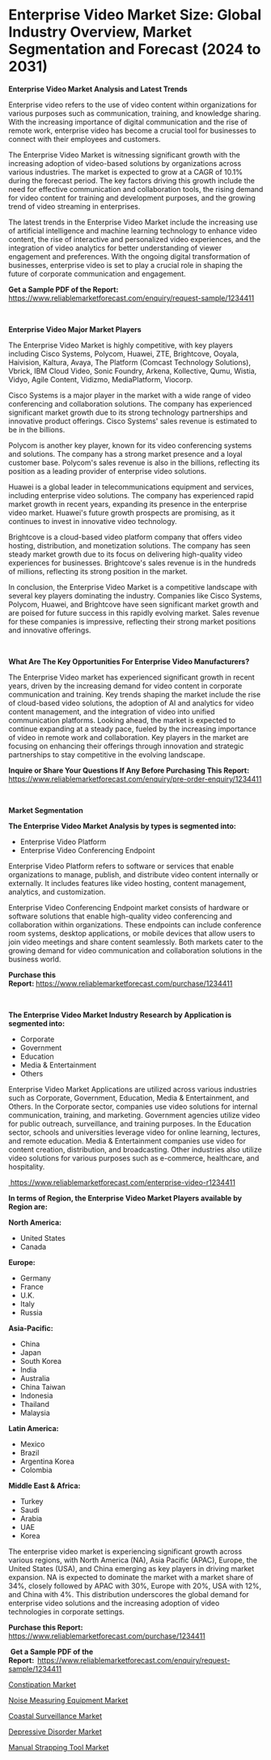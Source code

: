 <p><h1>Enterprise Video Market Size: Global Industry Overview, Market Segmentation and Forecast (2024 to 2031)</h1></p><p><strong>Enterprise Video Market Analysis and Latest Trends</strong></p>
<p><p>Enterprise video refers to the use of video content within organizations for various purposes such as communication, training, and knowledge sharing. With the increasing importance of digital communication and the rise of remote work, enterprise video has become a crucial tool for businesses to connect with their employees and customers.</p><p>The Enterprise Video Market is witnessing significant growth with the increasing adoption of video-based solutions by organizations across various industries. The market is expected to grow at a CAGR of 10.1% during the forecast period. The key factors driving this growth include the need for effective communication and collaboration tools, the rising demand for video content for training and development purposes, and the growing trend of video streaming in enterprises.</p><p>The latest trends in the Enterprise Video Market include the increasing use of artificial intelligence and machine learning technology to enhance video content, the rise of interactive and personalized video experiences, and the integration of video analytics for better understanding of viewer engagement and preferences. With the ongoing digital transformation of businesses, enterprise video is set to play a crucial role in shaping the future of corporate communication and engagement.</p></p>
<p><strong>Get a Sample PDF of the Report:&nbsp;</strong> <a href="https://www.reliablemarketforecast.com/enquiry/request-sample/1234411">https://www.reliablemarketforecast.com/enquiry/request-sample/1234411</a></p>
<p>&nbsp;</p>
<p><strong>Enterprise Video Major Market Players</strong></p>
<p><p>The Enterprise Video Market is highly competitive, with key players including Cisco Systems, Polycom, Huawei, ZTE, Brightcove, Ooyala, Haivision, Kaltura, Avaya, The Platform (Comcast Technology Solutions), Vbrick, IBM Cloud Video, Sonic Foundry, Arkena, Kollective, Qumu, Wistia, Vidyo, Agile Content, Vidizmo, MediaPlatform, Viocorp.</p><p>Cisco Systems is a major player in the market with a wide range of video conferencing and collaboration solutions. The company has experienced significant market growth due to its strong technology partnerships and innovative product offerings. Cisco Systems' sales revenue is estimated to be in the billions.</p><p>Polycom is another key player, known for its video conferencing systems and solutions. The company has a strong market presence and a loyal customer base. Polycom's sales revenue is also in the billions, reflecting its position as a leading provider of enterprise video solutions.</p><p>Huawei is a global leader in telecommunications equipment and services, including enterprise video solutions. The company has experienced rapid market growth in recent years, expanding its presence in the enterprise video market. Huawei's future growth prospects are promising, as it continues to invest in innovative video technology.</p><p>Brightcove is a cloud-based video platform company that offers video hosting, distribution, and monetization solutions. The company has seen steady market growth due to its focus on delivering high-quality video experiences for businesses. Brightcove's sales revenue is in the hundreds of millions, reflecting its strong position in the market.</p><p>In conclusion, the Enterprise Video Market is a competitive landscape with several key players dominating the industry. Companies like Cisco Systems, Polycom, Huawei, and Brightcove have seen significant market growth and are poised for future success in this rapidly evolving market. Sales revenue for these companies is impressive, reflecting their strong market positions and innovative offerings.</p></p>
<p>&nbsp;</p>
<p><strong>What Are The Key Opportunities For Enterprise Video Manufacturers?</strong></p>
<p><p>The Enterprise Video market has experienced significant growth in recent years, driven by the increasing demand for video content in corporate communication and training. Key trends shaping the market include the rise of cloud-based video solutions, the adoption of AI and analytics for video content management, and the integration of video into unified communication platforms. Looking ahead, the market is expected to continue expanding at a steady pace, fueled by the increasing importance of video in remote work and collaboration. Key players in the market are focusing on enhancing their offerings through innovation and strategic partnerships to stay competitive in the evolving landscape.</p></p>
<p><strong>Inquire or Share Your Questions If Any Before Purchasing This Report:</strong> <a href="https://www.reliablemarketforecast.com/enquiry/pre-order-enquiry/1234411">https://www.reliablemarketforecast.com/enquiry/pre-order-enquiry/1234411</a></p>
<p>&nbsp;</p>
<p><strong>Market Segmentation</strong></p>
<p><strong>The Enterprise Video Market Analysis by types is segmented into:</strong></p>
<p><ul><li>Enterprise Video Platform</li><li>Enterprise Video Conferencing Endpoint</li></ul></p>
<p><p>Enterprise Video Platform refers to software or services that enable organizations to manage, publish, and distribute video content internally or externally. It includes features like video hosting, content management, analytics, and customization.</p><p>Enterprise Video Conferencing Endpoint market consists of hardware or software solutions that enable high-quality video conferencing and collaboration within organizations. These endpoints can include conference room systems, desktop applications, or mobile devices that allow users to join video meetings and share content seamlessly. Both markets cater to the growing demand for video communication and collaboration solutions in the business world.</p></p>
<p><strong>Purchase this Report:&nbsp;</strong><a href="https://www.reliablemarketforecast.com/purchase/1234411">https://www.reliablemarketforecast.com/purchase/1234411</a></p>
<p>&nbsp;</p>
<p><strong>The Enterprise Video Market Industry Research by Application is segmented into:</strong></p>
<p><ul><li>Corporate</li><li>Government</li><li>Education</li><li>Media & Entertainment</li><li>Others</li></ul></p>
<p><p>Enterprise Video Market Applications are utilized across various industries such as Corporate, Government, Education, Media & Entertainment, and Others. In the Corporate sector, companies use video solutions for internal communication, training, and marketing. Government agencies utilize video for public outreach, surveillance, and training purposes. In the Education sector, schools and universities leverage video for online learning, lectures, and remote education. Media & Entertainment companies use video for content creation, distribution, and broadcasting. Other industries also utilize video solutions for various purposes such as e-commerce, healthcare, and hospitality.</p></p>
<p><a href="https://www.reliablemarketforecast.com/enterprise-video-r1234411">&nbsp;https://www.reliablemarketforecast.com/enterprise-video-r1234411</a></p>
<p><strong>In terms of Region, the Enterprise Video Market Players available by Region are:</strong></p>
<p>
    <p> <strong> North America: </strong>
        <ul>
            <li>United States</li>
            <li>Canada</li>
        </ul>
        </p> 
    <p> <strong> Europe: </strong>
        <ul>
            <li>Germany</li>
            <li>France</li>
            <li>U.K.</li>
            <li>Italy</li>
            <li>Russia</li>
        </ul>
        </p> 
    <p> <strong> Asia-Pacific: </strong>
        <ul>
            <li>China</li>
            <li>Japan</li>
            <li>South Korea</li>
            <li>India</li>
            <li>Australia</li>
            <li>China Taiwan</li>
            <li>Indonesia</li>
            <li>Thailand</li>
            <li>Malaysia</li>
        </ul>
        </p> 
    <p> <strong> Latin America: </strong>
        <ul>
            <li>Mexico</li>
            <li>Brazil</li>
            <li>Argentina Korea</li>
            <li>Colombia</li>
        </ul>
        </p> 
    <p> <strong> Middle East & Africa: </strong>
        <ul>
            <li>Turkey</li>
            <li>Saudi</li>
            <li>Arabia</li>
            <li>UAE</li>
            <li>Korea</li>
        </ul>
    </p>
    </p>
<p><p>The enterprise video market is experiencing significant growth across various regions, with North America (NA), Asia Pacific (APAC), Europe, the United States (USA), and China emerging as key players in driving market expansion. NA is expected to dominate the market with a market share of 34%, closely followed by APAC with 30%, Europe with 20%, USA with 12%, and China with 4%. This distribution underscores the global demand for enterprise video solutions and the increasing adoption of video technologies in corporate settings.</p></p>
<p><strong>Purchase this Report: </strong><a href="https://www.reliablemarketforecast.com/purchase/1234411">https://www.reliablemarketforecast.com/purchase/1234411</a></p>
<p>&nbsp;<strong>Get a Sample PDF of the Report:&nbsp;&nbsp;</strong><a href="https://www.reliablemarketforecast.com/enquiry/request-sample/1234411">https://www.reliablemarketforecast.com/enquiry/request-sample/1234411</a></p>
<p><strong></strong></p>
<p><p><a href="https://github.com/marthawweekle/Market-Research-Report-List-2/blob/main/constipation-market.md">Constipation Market</a></p><p><a href="https://medium.com/@codystark63/noise-measuring-equipment-market-share-market-analysis-growth-trends-forecasts-for-period-bf0747e0fe54">Noise Measuring Equipment Market</a></p><p><a href="https://medium.com/@amandaexton567/an-in-depth-analysis-of-the-global-coastal-surveillance-market-scope-and-its-rapid-growing-10-cagr-8c2ac9382e22">Coastal Surveillance Market</a></p><p><a href="https://github.com/HenrietteMills1/Market-Research-Report-List-2/blob/main/depressive-disorder-market.md">Depressive Disorder Market</a></p><p><a href="https://medium.com/@diegomoen/global-manual-strapping-tool-market-trends-insights-into-growth-opportunities-and-challenges-6a0393948ad8">Manual Strapping Tool Market</a></p></p>